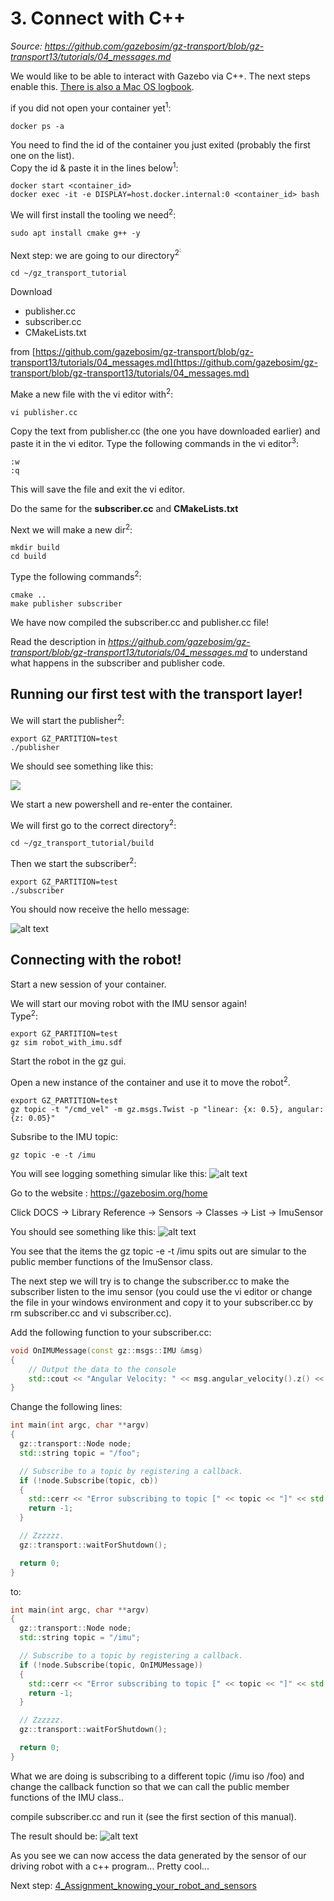 # 3. Connect with C++
*Source: https://github.com/gazebosim/gz-transport/blob/gz-transport13/tutorials/04_messages.md*

We would like to be able to interact with Gazebo via C++. The next steps enable this. [There is also a Mac OS logbook](./Mac-OS/3_Connect_with_c_Mac-OS.md).

 if you did not open your container yet<sup>1</sup>:
~~~
docker ps -a
~~~
You need to find the id of the container you just exited (probably the first one on the list).<br>
Copy the id & paste it in the lines below<sup>1</sup>:
~~~
docker start <container_id>
docker exec -it -e DISPLAY=host.docker.internal:0 <container_id> bash
~~~

We will first install the tooling we need<sup>2</sup>:
~~~
sudo apt install cmake g++ -y
~~~
Next step: we are going to our directory<sup>2<sup>:
~~~
cd ~/gz_transport_tutorial
~~~

Download 
- publisher.cc 
- subscriber.cc
- CMakeLists.txt

from [https://github.com/gazebosim/gz-transport/blob/gz-transport13/tutorials/04_messages.md](https://github.com/gazebosim/gz-transport/blob/gz-transport13/tutorials/04_messages.md)


Make a new file with the vi editor with<sup>2</sup>:
~~~
vi publisher.cc
~~~
Copy the text from publisher.cc (the one you have downloaded earlier) and paste it in the vi editor. 
Type the following commands in the vi editor<sup>3</sup>:
~~~
:w
:q
~~~
This will save the file and exit the vi editor. 

Do the same for the **subscriber.cc** and **CMakeLists.txt**

Next we will make a new dir<sup>2</sup>:
~~~
mkdir build
cd build
~~~

Type the following commands<sup>2</sup>:
~~~
cmake ..
make publisher subscriber
~~~
We have now compiled the subscriber.cc and publisher.cc file!

Read the description in *https://github.com/gazebosim/gz-transport/blob/gz-transport13/tutorials/04_messages.md* to understand what happens in the subscriber and publisher code. 

## Running our first test with the transport layer!

We will start the publisher<sup>2</sup>:
~~~
export GZ_PARTITION=test
./publisher
~~~

We should see something like this:

![
](images/image.png)

We start a new powershell and re-enter the container.

We will first go to the correct directory<sup>2</sup>:
~~~
cd ~/gz_transport_tutorial/build
~~~
Then we start the subscriber<sup>2</sup>:
~~~
export GZ_PARTITION=test
./subscriber
~~~
You should now receive the hello message:

![alt text](images/image-1.png)

## Connecting with the robot!

Start a new session of your container. 

We will start our moving robot with the IMU sensor again!  
Type<sup>2</sup>:
~~~
export GZ_PARTITION=test
gz sim robot_with_imu.sdf
~~~
Start the robot in the gz gui.

Open a new 
instance of the container and use it to move the robot<sup>2</sup>.
~~~
export GZ_PARTITION=test
gz topic -t "/cmd_vel" -m gz.msgs.Twist -p "linear: {x: 0.5}, angular: {z: 0.05}"
~~~

Subsribe to the IMU topic:
~~~
gz topic -e -t /imu
~~~
You will see logging something simular like this: 
![alt text](images/image-6.png)

Go to the website : https://gazebosim.org/home <!-- markdown-link-check-disable-line -->

Click DOCS -> Library Reference -> Sensors -> Classes -> List -> ImuSensor

You should see something like this:
![alt text](images/image-7.png)

You see that the items the gz topic -e -t /imu spits out are simular to the public member functions of the ImuSensor class.

The next step we will try is to change the subscriber.cc to make the subscriber listen to the imu sensor (you could use the vi editor or change the file in your windows environment and copy it to your subscriber.cc by rm subscriber.cc  and vi subscriber.cc). 

Add the following function to your subscriber.cc:

```c++
void OnIMUMessage(const gz::msgs::IMU &msg)
{
    // Output the data to the console
    std::cout << "Angular Velocity: " << msg.angular_velocity().z() << std::endl;
}
```

Change the following lines:

```c++
int main(int argc, char **argv)
{
  gz::transport::Node node;
  std::string topic = "/foo";

  // Subscribe to a topic by registering a callback.
  if (!node.Subscribe(topic, cb))
  {
    std::cerr << "Error subscribing to topic [" << topic << "]" << std::endl;
    return -1;
  }

  // Zzzzzz.
  gz::transport::waitForShutdown();

  return 0;
}
```

to:

```c++
int main(int argc, char **argv)
{
  gz::transport::Node node;
  std::string topic = "/imu";

  // Subscribe to a topic by registering a callback.
  if (!node.Subscribe(topic, OnIMUMessage))
  {
    std::cerr << "Error subscribing to topic [" << topic << "]" << std::endl;
    return -1;
  }

  // Zzzzzz.
  gz::transport::waitForShutdown();

  return 0;
}
```
What we are doing is subscribing to a different topic (/imu iso /foo) and change the callback function so that we can call the public member functions of the IMU class..

compile subscriber.cc and run it (see the first section of this manual). 

The result should be: 
![alt text](images/image-8.png)

As you see we can now access the data generated by the sensor of our driving robot with a c++ program...   Pretty cool...

Next step:
[4_Assignment_knowing_your_robot_and_sensors](./4_Assignment_knowing_your_robot_and_sensors.md)
